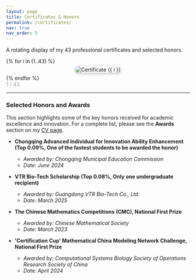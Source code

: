 ```yaml
---
layout: page
title: Certificates & Honors
permalink: /certificates/
nav: true
nav_order: 5
---
```


<!-- tiny-slider（无依赖，支持自动播放/拖拽/循环） -->
<link rel="stylesheet" href="https://cdnjs.cloudflare.com/ajax/libs/tiny-slider/2.9.4/tiny-slider.css" crossorigin="anonymous" referrerpolicy="no-referrer"/>

<style>
  /* 轮播容器与图片样式 */
  #certs .slide {
    display: flex;
    align-items: center;
    justify-content: center;
    padding: 6px;
  }
  #certs .slide img{
    max-height: 220px;         /* 控制高度，避免过大 */
    width: auto;
    height: auto;
    object-fit: contain;
    border-radius: 8px;
    box-shadow: 0 2px 10px rgba(0,0,0,.25);
    background: rgba(255,255,255,.04);
  }

  /* tiny-slider 默认按钮微调 */
  #certs .tns-controls{
    display: flex;
    justify-content: center;
    gap: 12px;
    margin-top: 6px;
  }
  #certs .tns-controls button{
    background: transparent;
    border: 0;
    font-size: 26px;
    line-height: 1;
    padding: .25rem .5rem;
    color: var(--bs-body-color, #e5e5e5);
    opacity: .85;
    cursor: pointer;
  }
  #certs .tns-controls button:hover{ opacity: 1; }

  /* 计数器 */
  #certs .counter{
    font-size: .9rem;
    color: #9aa0a6;
  }
</style>

<p class="text-center">A rotating display of my 43 professional certificates and selected honors.</p>

<div id="certs" class="container my-3">
  <div class="my-slider">
    {% for i in (1..43) %}
      <div class="slide">
        <img
          src="{{ '/assets/img/certificates' | relative_url }}/{{ i }}.jpg"
          alt="Certificate {{ i }}"
          loading="lazy">
      </div>
    {% endfor %}
  </div>

  <div class="d-flex justify-content-center align-items-center gap-2 mt-2">
    <div class="counter" id="cert-count">1 / 43</div>
  </div>
</div>

<script src="https://cdnjs.cloudflare.com/ajax/libs/tiny-slider/2.9.4/min/tiny-slider.js" crossorigin="anonymous" referrerpolicy="no-referrer"></script>
<script>
(function () {
  var slider = tns({
    container: '#certs .my-slider',
    items: 3,                // 一次显示3张
    gutter: 10,              // 图片间距
    slideBy: 1,              // 每次滑动1张
    mouseDrag: true,         // 支持拖拽/触摸
    swipeAngle: 15,
    autoplay: true,          // 自动播放
    autoplayTimeout: 2500,   // 自动播放间隔(ms)
    autoplayHoverPause: true,
    autoplayButtonOutput: false,
    speed: 400,
    loop: true,              // 无限循环
    controls: true,          // 左右按钮
    controlsText: ['‹','›'],
    nav: false,              // 关闭小圆点（如需可改为 true）
    responsive: {
      0:   { items: 1 },     // 手机
      576: { items: 2 },     // 平板
      992: { items: 3 }      // 桌面
    }
  });

  // 计数器（当前/总数）
  var total = slider.getInfo().slideCount;
  var counter = document.getElementById('cert-count');
  function updateCounter(){
    var i = slider.getInfo().displayIndex; // 1-based
    counter.textContent = i + ' / ' + total;
  }
  slider.events.on('indexChanged', updateCounter);
  updateCounter();
})();
</script>

<hr>

### Selected Honors and Awards

This section highlights some of the key honors received for academic excellence and innovation. For a complete list, please see the **Awards** section on my [CV page](/cv/).

* **Chongqing Advanced Individual for Innovation Ability Enhancement (Top 0.09%, One of the fastest students to be awarded the honor)**
  * *Awarded by: Chongqing Municipal Education Commission*
  * *Date: June 2024*

* **VTR Bio-Tech Scholarship (Top 0.08%, Only one undergraduate recipient)**
  * *Awarded by: Guangdong VTR Bio-Tech Co., Ltd.*
  * *Date: March 2025*

* **The Chinese Mathematics Competitions (CMC), National First Prize**
  * *Awarded by: Chinese Mathematical Society*
  * *Date: March 2023*

* **'Certification Cup' Mathematical China Modeling Network Challenge, National First Prize**
  * *Awarded by: Computational Systems Biology Society of Operations Research Society of China*
  * *Date: April 2024*
